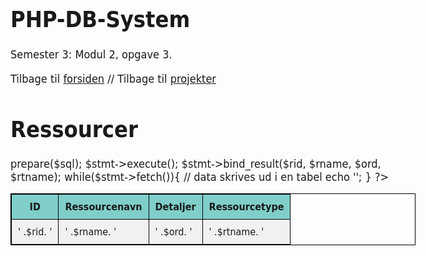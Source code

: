 # PHP-DB-System
Semester 3: Modul 2, opgave 3.

<!doctype html>
<html>
<head>
<meta charset="utf-8">
<title>Ressourcer</title>
<style>
body {font-family: "Gill Sans", "Gill Sans MT", "Myriad Pro", "DejaVu Sans Condensed", Helvetica, Arial, sans-serif;
	  font-size: 18px;}
table, tr, td, th {border: 1px solid black;}
td, th {padding: 10px;}
th {background-color: #7fcec9;}
td {background-color: #f0f2f2;}
</style>
</head>

<body>

Tilbage til <a href="index.php">forsiden</a> // Tilbage til <a href="projectlist.php">projekter</a>
<h1>Ressourcer</h1>
<!-- Tabelstart -->
<table>
<thead>
	<tr>
    	<!-- Tabeloverskrifter -->
		<th>ID</th>
		<th>Ressourcenavn</th>
		<th>Detaljer</th>
		<th>Ressourcetype</th>
</thead>
<?php
	require_once 'dbcon.php'; // Opret forbindelse til databasen
	// data hentes fra 'project' tabellen i databasen
	$sql = 'select Resource_ID, Resource_Name, Other_Resource_Details, Resource_Type_Name from resource, resource_type
	WHERE Resource_Type_Resource_Type_Code = Resource_Type_Code';
	$stmt = $link->prepare($sql);
	$stmt->execute();
	$stmt->bind_result($rid, $rname, $ord, $rtname);
	while($stmt->fetch()){
	// data skrives ud i en tabel
		echo '<tr><td>' .$rid. '</td><td>' .$rname. '</td>
		<td>' .$ord. '</td><td>' .$rtname. '</td></tr>';
	}
?>
</table>
<!-- Tabelslut -->
</body>
</html>
